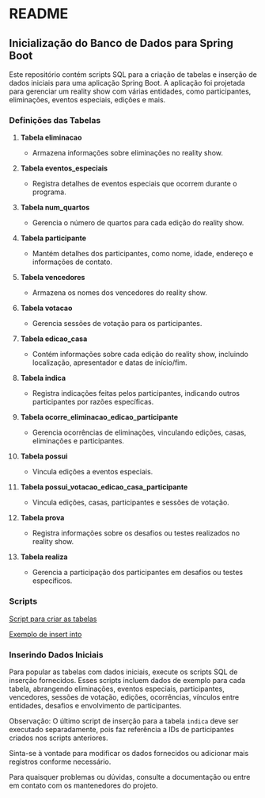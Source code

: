 # README

## Inicialização do Banco de Dados para Spring Boot

Este repositório contém scripts SQL para a criação de tabelas e inserção de dados iniciais para uma aplicação Spring Boot. A aplicação foi projetada para gerenciar um reality show com várias entidades, como participantes, eliminações, eventos especiais, edições e mais.

### Definições das Tabelas

1. **Tabela eliminacao**
   - Armazena informações sobre eliminações no reality show.

2. **Tabela eventos_especiais**
   - Registra detalhes de eventos especiais que ocorrem durante o programa.

3. **Tabela num_quartos**
   - Gerencia o número de quartos para cada edição do reality show.

4. **Tabela participante**
   - Mantém detalhes dos participantes, como nome, idade, endereço e informações de contato.

5. **Tabela vencedores**
   - Armazena os nomes dos vencedores do reality show.

6. **Tabela votacao**
   - Gerencia sessões de votação para os participantes.

7. **Tabela edicao_casa**
   - Contém informações sobre cada edição do reality show, incluindo localização, apresentador e datas de início/fim.

8. **Tabela indica**
   - Registra indicações feitas pelos participantes, indicando outros participantes por razões específicas.

9. **Tabela ocorre_eliminacao_edicao_participante**
   - Gerencia ocorrências de eliminações, vinculando edições, casas, eliminações e participantes.

10. **Tabela possui**
    - Vincula edições a eventos especiais.

11. **Tabela possui_votacao_edicao_casa_participante**
    - Vincula edições, casas, participantes e sessões de votação.

12. **Tabela prova**
    - Registra informações sobre os desafios ou testes realizados no reality show.

13. **Tabela realiza**
    - Gerencia a participação dos participantes em desafios ou testes específicos.

### Scripts

[Script para criar as tabelas](https://github.com/13grmp/projectbanco/blob/main/springboot/criacaoScript.md)

[Exemplo de insert into](https://github.com/13grmp/projectbanco/blob/main/springboot/exemploInsert.md)


### Inserindo Dados Iniciais

Para popular as tabelas com dados iniciais, execute os scripts SQL de inserção fornecidos. Esses scripts incluem dados de exemplo para cada tabela, abrangendo eliminações, eventos especiais, participantes, vencedores, sessões de votação, edições, ocorrências, vínculos entre entidades, desafios e envolvimento de participantes.

Observação: O último script de inserção para a tabela `indica` deve ser executado separadamente, pois faz referência a IDs de participantes criados nos scripts anteriores.

Sinta-se à vontade para modificar os dados fornecidos ou adicionar mais registros conforme necessário.

Para quaisquer problemas ou dúvidas, consulte a documentação ou entre em contato com os mantenedores do projeto.
